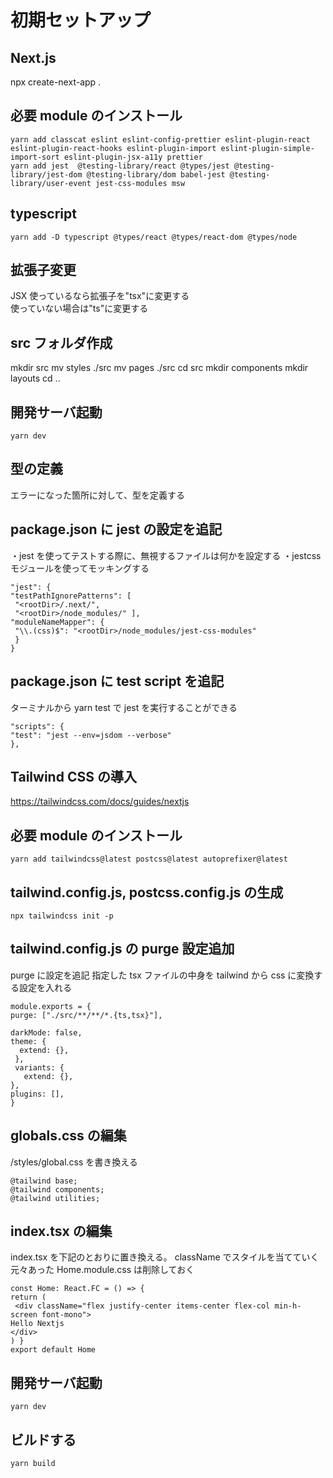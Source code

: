 # 初期セットアップ

## Next.js

npx create-next-app .

## 必要 module のインストール

```
yarn add classcat eslint eslint-config-prettier eslint-plugin-react eslint-plugin-react-hooks eslint-plugin-import eslint-plugin-simple-import-sort eslint-plugin-jsx-a11y prettier
yarn add jest  @testing-library/react @types/jest @testing-library/jest-dom @testing-library/dom babel-jest @testing-library/user-event jest-css-modules msw
```

## typescript

```
yarn add -D typescript @types/react @types/react-dom @types/node
```

## 拡張子変更

JSX 使っているなら拡張子を"tsx"に変更する  
使っていない場合は"ts"に変更する

## src フォルダ作成

mkdir src
mv styles ./src
mv pages ./src
cd src
mkdir components
mkdir layouts
cd ..

## 開発サーバ起動

```
yarn dev
```

## 型の定義

エラーになった箇所に対して、型を定義する

## package.json に jest の設定を追記

・jest を使ってテストする際に、無視するファイルは何かを設定する
・jestcss モジュールを使ってモッキングする

```
"jest": {
"testPathIgnorePatterns": [
 "<rootDir>/.next/",
 "<rootDir>/node_modules/" ],
"moduleNameMapper": {
 "\\.(css)$": "<rootDir>/node_modules/jest-css-modules"
 }
}
```

## package.json に test script を追記

ターミナルから yarn test で jest を実行することができる

```
"scripts": {
"test": "jest --env=jsdom --verbose"
},
```

## Tailwind CSS の導入

https://tailwindcss.com/docs/guides/nextjs

## 必要 module のインストール

```
yarn add tailwindcss@latest postcss@latest autoprefixer@latest
```

## tailwind.config.js, postcss.config.js の生成

```
npx tailwindcss init -p
```

## tailwind.config.js の purge 設定追加

purge に設定を追記
指定した tsx ファイルの中身を tailwind から css に変換する設定を入れる

```
module.exports = {
purge: ["./src/**/**/*.{ts,tsx}"],

darkMode: false,
theme: {
  extend: {},
 },
 variants: {
   extend: {},
},
plugins: [],
}
```

## globals.css の編集

/styles/global.css を書き換える

```
@tailwind base;
@tailwind components;
@tailwind utilities;
```

## index.tsx の編集

index.tsx を下記のとおりに置き換える。
className でスタイルを当てていく
元々あった Home.module.css は削除しておく

```
const Home: React.FC = () => {
return (
 <div className="flex justify-center items-center flex-col min-h-screen font-mono">
Hello Nextjs
</div>
) }
export default Home
```

## 開発サーバ起動

```
yarn dev
```

## ビルドする

```
yarn build
```
